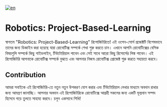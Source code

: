 [![en](https://img.shields.io/badge/lang-en-red.svg)](/README.md)

# Robotics: Project-Based-Learning

স্বাগতম "Robotics: Project-Based-Learning" রিপোজিটরিতে! এই ওপেন-সোর্স প্রজেক্টটি বিশেষভাবে তাদের জন্য ডিজাইন করা হয়েছে যারা রোবোটিক্স সম্পর্কে শেখা শুরু করতে চান। এখানে আপনি রোবোটিক্সের বেসিক বিষয়গুলি সম্পর্কে কিছু গাইডলাইন, টিউটোরিয়াল পাবেন এবং সেই সাথে আরো কিছু রিসোর্সের লিঙ্ক পাবেন। এই রিপোজিটরি আপনাকে রোবোটিক্স সম্পর্কে বুঝতে এবং আপনার নিজস্ব রোবোটিক্স প্রোজেক্ট শুরু করতে সহায়তা করবে।

## Contribution
আমরা সবাইকে এই রিপোজিটরি-তে নতুন নতুন উপকরণ যোগ করার এবং টিউটোরিয়াল লেখার মাধ্যমে অবদান রাখার জন্য আমন্ত্রণ জানাচ্ছি। আপনার অবদান এই রিপোজিটরিকে রোবোটিক্সে আগ্রহী সকলের জন্য একটি মূল্যবান সম্পদ হিসেবে গড়ে তুলতে সাহায্য করবে। চলুন একসাথে শিখি!
